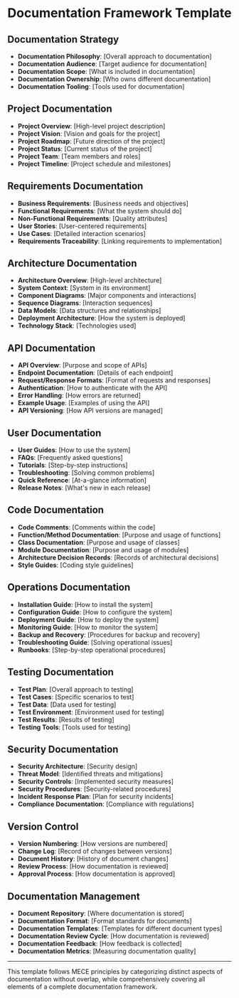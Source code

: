 # Documentation Framework Template

## Documentation Strategy

- **Documentation Philosophy**: [Overall approach to documentation]
- **Documentation Audience**: [Target audience for documentation]
- **Documentation Scope**: [What is included in documentation]
- **Documentation Ownership**: [Who owns different documentation]
- **Documentation Tooling**: [Tools used for documentation]

## Project Documentation

- **Project Overview**: [High-level project description]
- **Project Vision**: [Vision and goals for the project]
- **Project Roadmap**: [Future direction of the project]
- **Project Status**: [Current status of the project]
- **Project Team**: [Team members and roles]
- **Project Timeline**: [Project schedule and milestones]

## Requirements Documentation

- **Business Requirements**: [Business needs and objectives]
- **Functional Requirements**: [What the system should do]
- **Non-Functional Requirements**: [Quality attributes]
- **User Stories**: [User-centered requirements]
- **Use Cases**: [Detailed interaction scenarios]
- **Requirements Traceability**: [Linking requirements to implementation]

## Architecture Documentation

- **Architecture Overview**: [High-level architecture]
- **System Context**: [System in its environment]
- **Component Diagrams**: [Major components and interactions]
- **Sequence Diagrams**: [Interaction sequences]
- **Data Models**: [Data structures and relationships]
- **Deployment Architecture**: [How the system is deployed]
- **Technology Stack**: [Technologies used]

## API Documentation

- **API Overview**: [Purpose and scope of APIs]
- **Endpoint Documentation**: [Details of each endpoint]
- **Request/Response Formats**: [Format of requests and responses]
- **Authentication**: [How to authenticate with the API]
- **Error Handling**: [How errors are returned]
- **Example Usage**: [Examples of using the API]
- **API Versioning**: [How API versions are managed]

## User Documentation

- **User Guides**: [How to use the system]
- **FAQs**: [Frequently asked questions]
- **Tutorials**: [Step-by-step instructions]
- **Troubleshooting**: [Solving common problems]
- **Quick Reference**: [At-a-glance information]
- **Release Notes**: [What's new in each release]

## Code Documentation

- **Code Comments**: [Comments within the code]
- **Function/Method Documentation**: [Purpose and usage of functions]
- **Class Documentation**: [Purpose and usage of classes]
- **Module Documentation**: [Purpose and usage of modules]
- **Architecture Decision Records**: [Records of architectural decisions]
- **Style Guides**: [Coding style guidelines]

## Operations Documentation

- **Installation Guide**: [How to install the system]
- **Configuration Guide**: [How to configure the system]
- **Deployment Guide**: [How to deploy the system]
- **Monitoring Guide**: [How to monitor the system]
- **Backup and Recovery**: [Procedures for backup and recovery]
- **Troubleshooting Guide**: [Solving operational issues]
- **Runbooks**: [Step-by-step operational procedures]

## Testing Documentation

- **Test Plan**: [Overall approach to testing]
- **Test Cases**: [Specific scenarios to test]
- **Test Data**: [Data used for testing]
- **Test Environment**: [Environment used for testing]
- **Test Results**: [Results of testing]
- **Testing Tools**: [Tools used for testing]

## Security Documentation

- **Security Architecture**: [Security design]
- **Threat Model**: [Identified threats and mitigations]
- **Security Controls**: [Implemented security measures]
- **Security Procedures**: [Security-related procedures]
- **Incident Response Plan**: [Plan for security incidents]
- **Compliance Documentation**: [Compliance with regulations]

## Version Control

- **Version Numbering**: [How versions are numbered]
- **Change Log**: [Record of changes between versions]
- **Document History**: [History of document changes]
- **Review Process**: [How documentation is reviewed]
- **Approval Process**: [How documentation is approved]

## Documentation Management

- **Document Repository**: [Where documentation is stored]
- **Documentation Format**: [Format standards for documents]
- **Documentation Templates**: [Templates for different document types]
- **Documentation Review Cycle**: [How documentation is reviewed]
- **Documentation Feedback**: [How feedback is collected]
- **Documentation Metrics**: [Measuring documentation quality]

---

This template follows MECE principles by categorizing distinct aspects of documentation without overlap, while comprehensively covering all elements of a complete documentation framework.
